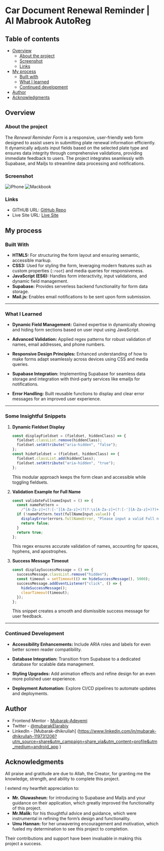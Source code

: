 # Car Document Renewal Reminder | Al Mabrook AutoReg

## Table of contents

- [Overview](#overview)
  - [About the project](#about-the-project)
  - [Screenshot](#screenshot)
  - [Links](#links)
- [My process](#my-process)
  - [Built with](#built-with)
  - [What I learned](#what-i-learned)
  - [Continued development](#continued-development)
- [Author](#author)
- [Acknowledgments](#acknowledgments)

## Overview

### About the project

The _Renewal Reminder Form_ is a responsive, user-friendly web form designed to
assist users in submitting plate renewal information efficiently. It dynamically
adjusts input fields based on the selected plate type and ensures data integrity
through comprehensive validations, providing immediate feedback to users. The
project integrates seamlessly with Supabase, and Mailjs to streamline data
processing and notifications.

### Screenshot

![iPhone](./screenshots/iPhone-13-PRO-127.0.0.1.png)
![Mackbook](<./screenshots/Macbook-Air-127.0.0.1%20(1).png>)

### Links

- GITHUB URL:
  [GitHub Repo](https://github.com/Mubarak-Adeyemi/Al-Mabrook-AutoReg-RE-Form)
- Live Site URL:
  [Live Site](https://mubarak-adeyemi.github.io/Al-Mabrook-AutoReg-RE-Form/)

## My process

### Built With

- **HTML5:** For structuring the form layout and ensuring semantic, accessible
  markup.
- **CSS3:** Used for styling the form, leveraging modern features such as custom
  properties (`:root`) and media queries for responsiveness.
- **JavaScript (ES6):** Handles form interactivity, input validations, and
  dynamic field management.
- **Supabase:** Provides serverless backend functionality for form data storage.
- **Mail.js:** Enables email notifications to be sent upon form submission.

---

### What I Learned

- **Dynamic Field Management:** Gained expertise in dynamically showing and
  hiding form sections based on user input using JavaScript.
- **Advanced Validation:** Applied regex patterns for robust validation of
  names, email addresses, and phone numbers.
- **Responsive Design Principles:** Enhanced understanding of how to make forms
  adapt seamlessly across devices using CSS and media queries.
- **Supabase Integration:** Implementing Supabase for seamless data storage and
  integration with third-party services like emailjs for notifications.

- **Error Handling:** Built reusable functions to display and clear error
  messages for an improved user experience.

---

### Some Insightful Snippets

1. **Dynamic Fieldset Display**

   ```js
   const displayFieldset = (fieldset, hiddenClass) => {
     fieldset.classList.remove(hiddenClass);
     fieldset.setAttribute("aria-hidden", "false");
   };
   const hideFieldset = (fieldset, hiddenClass) => {
     fieldset.classList.add(hiddenClass);
     fieldset.setAttribute("aria-hidden", "true");
   };
   ```

   This modular approach keeps the form clean and accessible while toggling
   fieldsets.

2. **Validation Example for Full Name**

   ```js
   const validateFullnameInput = () => {
     const namePattern =
       /^[A-Za-z]+(?:[-'][A-Za-z]+)?(?:\s[A-Za-z]+(?:[-'][A-Za-z]+)?)+$/;
     if (!namePattern.test(fullNameInput.value)) {
       displayError(errors.fullNameError, "Please input a valid Full name");
       return false;
     }
     return true;
   };
   ```

   This regex ensures accurate validation of names, accounting for spaces,
   hyphens, and apostrophes.

3. **Success Message Timeout**
   ```js
   const displaySuccessMessage = () => {
     successMessage.classList.remove("hidden");
     const timeout = setTimeout(() => hideSuccessMessage(), 5000);
     successMessage.addEventListener("click", () => {
       hideSuccessMessage();
       clearTimeout(timeout);
     });
   };
   ```
   This snippet creates a smooth and dismissible success message for user
   feedback.

---

### Continued Development

- **Accessibility Enhancements:** Include ARIA roles and labels for even better
  screen reader compatibility.
- **Database Integration:** Transition from Supabase to a dedicated database for
  scalable data management.

- **Styling Upgrades:** Add animation effects and refine design for an even more
  polished user experience.
- **Deployment Automation:** Explore CI/CD pipelines to automate updates and
  deployments.

## Author

- Frontend Mentor -
  [Mubarak-Adeyemi](https://www.frontendmentor.io/profile/Mubarak-Adeyemi)
- Twitter - [@mubarakElarabiy](https://www.twitter.com/@mubarakElarabiy)
- LinkedIn - [Mubarak-dhikrullah]
  (https://www.linkedin.com/in/mubarak-dhikrullah-119731206?utm_source=share&utm_campaign=share_via&utm_content=profile&utm_medium=android_app
  )

## Acknowledgments

All praise and gratitude are due to Allah, the Creator, for granting me the
knowledge, strength, and ability to complete this project.

I extend my heartfelt appreciation to:

- **Mr. Oluwasheun:** for introducing to Supabase and Mailjs and your guidance
  on their application, which greatly improved the functionality of this
  project.
- **Mr.Malik:** for his thoughtful advice and guidance, which were instrumental
  in refining the form’s design and functionality.
- **Umu Hannan:** for her unwavering encouragement and motivation, which fueled
  my determination to see this project to completion.

Their contributions and support have been invaluable in making this
project a success.
